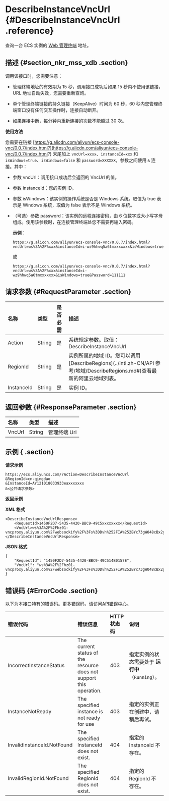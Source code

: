 # DescribeInstanceVncUrl {#DescribeInstanceVncUrl .reference}

查询一台 ECS 实例的 [Web 管理终端](../intl.zh-CN/用户指南/连接实例/使用管理终端连接ECS实例.md#) 地址。

## 描述 {#section_nkr_mss_xdb .section}

调用该接口时，您需要注意：

-   管理终端地址的有效期为 15 秒，调用接口成功后如果 15 秒内不使用该链接，URL 地址自动失效，您需要重新查询。

-   单个管理终端链接的持久链接（KeepAlive）时间为 60 秒，60 秒内您管理终端窗口没有任何交互操作时，连接自动断开。

-   如果连接中断，每分钟内重新连接的次数不能超过 30 次。


**使用方法**

您需要在链接 [https://g.alicdn.com/aliyun/ecs-console-vnc/0.0.7/index.html?](https://g.alicdn.com/aliyun/ecs-console-vnc/0.0.7/index.html?) 末尾加上 `vncUrl=xxxx`、`instanceId=xxx` 和 `isWindows=true`、`isWindows=false` 和 `password=XXXXXX`，参数之间使用 `&` 连接。其中：

-   参数 vncUrl：调用接口成功后会返回的 VncUrl 的值。

-   参数 instanceId：您的实例 ID。

-   参数 isWindows：该实例的操作系统是否是 Windows 系统。取值为 true 表示是 Windows 系统，取值为 false 表示不是 Windows 系统。

-   （可选）参数 password：该实例的远程连接密码，由 6 位数字或大小写字母组成。使用该参数时，在连接管理终端处您不需要再输入密码。

    **示例**：

    ```
    https://g.alicdn.com/aliyun/ecs-console-vnc/0.0.7/index.html?vncUrl=ws%3A%2F%xxx&instanceId=i-wz9hhwq5a6tmxxxxxxx&isWindows=true
    ```

    或

    ```
    https://g.alicdn.com/aliyun/ecs-console-vnc/0.0.7/index.html?vncUrl=ws%3A%2F%xxx&instanceId=i-wz9hhwq5a6tmxxxxxxx&isWindows=true&Password=111111
    ```


## 请求参数 {#RequestParameter .section}

|名称|类型|是否必需|描述|
|:-|:-|:---|:-|
|Action|String|是|系统规定参数。取值：DescribeInstanceVncUrl|
|RegionId|String|是|实例所属的地域 ID。您可以调用[DescribeRegions](../intl.zh-CN/API 参考/地域/DescribeRegions.md#)查看最新的阿里云地域列表。|
|InstanceId|String|是|实例 ID。|

## 返回参数 {#ResponseParameter .section}

|名称|类型|描述|
|:-|:-|:-|
|VncUrl|String|管理终端 Url|

## 示例 { .section}

**请求示例** 

```
https://ecs.aliyuncs.com/?Action=DescribeInstanceVncUrl
&RegionId=cn-qingdao
&InstanceId=AY121018033933eaxxxxxxx
&<公共请求参数>
```

**返回示例** 

**XML 格式**

```
<DescribeInstanceVncUrlResponse>
    <RequestId>1450F2D7-5435-4420-BBC9-49C5xxxxxxxx</RequestId>
    <VncUrl>ws%3A%2F%2Fhz01-vncproxy.aliyun.com%2Fwebsockify%2F%3Fs%3DDvh%252FIA%252BYc73gWO48cBx2gBxUDVzaAnSKr74pq30mzqUYgeUMcB%252FbkNixDxdEA996</VncUrl>
</DescribeInstanceVncUrlResponse>
```

**JSON 格式** 

```
{
    "RequestId": "1450F2D7-5435-4420-BBC9-49C514B0157E", 
    "VncUrl": "ws%3A%2F%2Fhz01-vncproxy.aliyun.com%2Fwebsockify%2F%3Fs%3DDvh%252FIA%252BYc73gWO48cBx2gBxUDVzaAnSKr74pq30mzqUYgeUMcB%252FbkNixDxdEA996"
}
```

## 错误码 {#ErrorCode .section}

以下为本接口特有的错误码。更多错误码，请访问[API错误中心](https://error-center.alibabacloud.com/status/product/Ecs)。

|错误代码|错误信息|HTTP 状态码|说明|
|:---|:---|:-------|:-|
|IncorrectInstanceStatus|The current status of the resource does not support this operation.|403|指定实例的状态需要处于 **运行中** （`Running`）。|
|InstanceNotReady|The specified instance is not ready for use|403|指定的实例正在创建中，请稍后再试。|
|InvalidInstanceId.NotFound|The specified InstanceId does not exist.|404|指定的 InstanceId 不存在。|
|InvalidRegionId.NotFound|The specified RegionId does not exist.|404|指定的 RegionId 不存在。|

